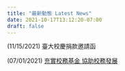 ```yaml
---
title: "最新動態 Latest News"
date: 2021-10-17T13:12:20-07:00
draft: false
---
```

(11/15/2021) 臺大校慶捐款邀請函

(07/01/2021) [充實校務基金 協助校務發展](http://www.alum.ntu.edu.tw/wordpress/wp-content/uploads/2021/07/e58fb0e5a4a7e6a0a1e58f8b136e69c9fefbc8de6a0a1e58b99e5a0b1e5a0b1e8b2a1e58b99e89995.pdf)
